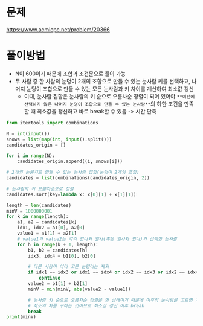 # 문제

https://www.acmicpc.net/problem/20366

# 풀이방법

- N이 600이기 때문에 조합과 조건문으로 풀이 가능
- 두 사람 중 한 사람의 눈덩이 2개의 조합으로 만들 수 있는 눈사람 키를 선택하고, 나머지 눈덩이 조합으로 만들 수 있는 모든 눈사람과 키 차이를 계산하여 최소값 갱신
  - 이때, 눈사람 집합은 눈사람의 키 순으로 오름차순 정렬이 되어 있어야 `**이전에 선택하지 않은 나머지 눈덩이 조합으로 만들 수 있는 눈사람**`의 하한 조건을 만족할 때 최소값을 갱신하고 바로 break할 수 있음 -> 시간 단축

```python
from itertools import combinations

N = int(input())
snows = list(map(int, input().split()))
candidates_origin = []

for i in range(N):
    candidates_origin.append((i, snows[i]))

# 2개의 눈뭉치로 만들 수 있는 눈사람 집합(눈덩이 2개의 조합)
candidates = list(combinations(candidates_origin, 2))

# 눈사람의 키 오름차순으로 정렬
candidates.sort(key=lambda x: x[0][1] + x[1][1])

length = len(candidates)
minV = 1000000001
for k in range(length):
    a1, a2 = candidates[k]
    idx1, idx2 = a1[0], a2[0]
    value1 = a1[1] + a2[1]
    # value1과 value2는 각각 안나와 엘사(혹은 엘사와 안나)가 선택한 눈사람
    for h in range(k + 1, length):
        b1, b2 = candidates[h]
        idx3, idx4 = b1[0], b2[0]

        # 다른 사람이 이미 고른 눈덩이는 제외
        if idx1 == idx3 or idx1 == idx4 or idx2 == idx3 or idx2 == idx4:
            continue
        value2 = b1[1] + b2[1]
        minV = min(minV, abs(value2 - value1))

        # 눈사람 키 순으로 오름차순 정렬을 한 상태이기 때문에 이후의 눈사람을 고르면 차이가 더 커지기만 한다.
        # 최소의 차를 구하는 것이므로 최소값 갱신 이후 break
        break
print(minV)

```
